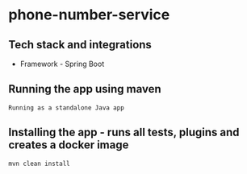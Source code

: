 # phone-number-service

## Tech stack and integrations

* Framework - Spring Boot


## Running the app using maven
```
Running as a standalone Java app
```

## Installing the app - runs all tests, plugins and creates a docker image 

```
mvn clean install
```
